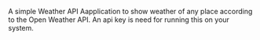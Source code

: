 A simple Weather API Aapplication to show weather of any place according to the Open Weather API. An api key is need for running this on your system.